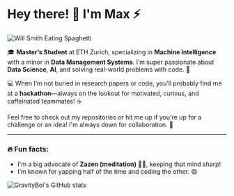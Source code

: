 # Hey there! 👋 I'm Max ⚡️

![Will Smith Eating Spaghetti](https://github.com/GravityBoi/GravityBoi/blob/main/will-smith-eating-spaghetti-will-smith.gif)

🎓 **Master’s Student** at ETH Zurich, specializing in **Machine Intelligence** with a minor in **Data Management Systems**. I’m super passionate about **Data Science**, **AI**, and solving real-world problems with code. 🚀

💻 When I’m not buried in research papers or code, you’ll probably find me at a **hackathon**—always on the lookout for motivated, curious, and caffeinated teammates! ☕️

Feel free to check out my repositories or hit me up if you're up for a challenge or an idea! I'm always down for collaboration. 🤝

---

### 🔥 Fun facts:
- I'm a big advocate of **Zazen (meditation)** 🧘‍♂️, keeping that mind sharp!
- I’m known for yapping half of the time and coding the other. 😄

![GravityBoi's GitHub stats](https://github-readme-stats.vercel.app/api?username=GravityBoi&show_icons=true&theme=radical)
